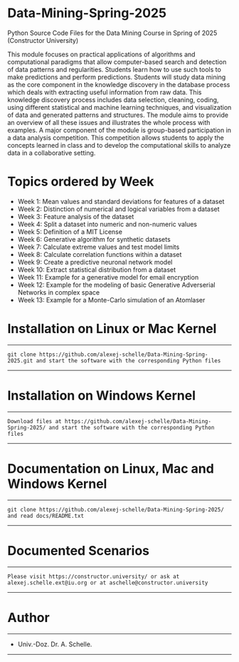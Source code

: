 # Data-Mining-Spring-2025
Python Source Code Files for the Data Mining Course in Spring of 2025 (Constructor University)

This module focuses on practical applications of algorithms and computational paradigms that allow computer-based search and detection of data patterns and regularities. Students learn how to use such tools to make predictions and perform predictions. Students will study data mining as the core component in the knowledge discovery in the database process which deals with extracting useful information from raw data. This knowledge discovery process includes data selection, cleaning, coding, using different statistical and machine learning techniques, and visualization of data and generated patterns and structures. The module aims to provide an overview of all these issues and illustrates the whole process with examples. A major component of the module is group-based participation in a data analysis competition. This competition allows students to apply the concepts learned in class and to develop the computational skills to analyze data in a collaborative setting.

# Topics ordered by Week
- Week 1: Mean values and standard deviations for features of a dataset
- Week 2: Distinction of numerical and logical variables from a dataset
- Week 3: Feature analysis of the dataset
- Week 4: Split a dataset into numeric and non-numeric values
- Week 5: Definition of a MIT License
- Week 6: Generative algorithm for synthetic datasets 
- Week 7: Calculate extreme values and test model limits
- Week 8: Calculate correlation functions within a dataset
- Week 9: Create a predictive neuronal network model
- Week 10: Extract statistical distribution from a dataset
- Week 11: Example for a generative model for email encryption
- Week 12: Example for the modeling of basic Generative Adverserial Networks in complex space
- Week 13: Example for a Monte-Carlo simulation of an Atomlaser
  
# Installation on Linux or Mac Kernel
**************************************************************************************************************************************
    git clone https://github.com/alexej-schelle/Data-Mining-Spring-2025.git and start the software with the corresponding Python files
**************************************************************************************************************************************

# Installation on Windows Kernel
**************************************************************************************************************************************
    Download files at https://github.com/alexej-schelle/Data-Mining-Spring-2025/ and start the software with the corresponding Python files
**************************************************************************************************************************************

# Documentation on Linux, Mac and Windows Kernel
**************************************************************************************************************************************
    git clone https://github.com/alexej-schelle/Data-Mining-Spring-2025/ and read docs/README.txt
**************************************************************************************************************************************

# Documented Scenarios
**************************************************************************************************************************************

    Please visit https://constructor.university/ or ask at alexej.schelle.ext@iu.org or at aschelle@constructor.university

**************************************************************************************************************************************

# Author
**************************************************************************************************************************************

   - Univ.-Doz. Dr. A. Schelle.
  
**************************************************************************************************************************************
